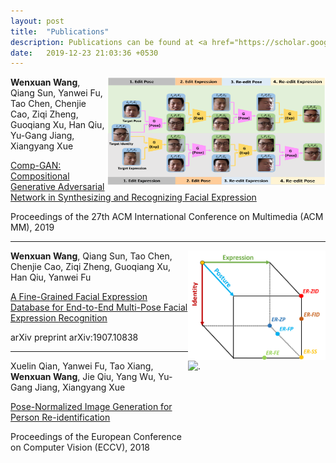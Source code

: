 ```yaml
---
layout: post
title:  "Publications"
description: Publications can be found at <a href="https://scholar.google.com/citations?user=BN9Q_dcAAAAJ&hl=en" target="_blank">Google Scholar</a> too.
date:   2019-12-23 21:03:36 +0530
---
```

<div>
<img src="/img/publication/ACMMM19_Framework.png" alt="." style="vertical-align:middle;" width="350" height="175" align="right">
<span>
<b>Wenxuan Wang</b>, Qiang Sun, Yanwei Fu, Tao Chen, Chenjie Cao, Ziqi Zheng, Guoqiang Xu, Han Qiu, Yu-Gang Jiang, Xiangyang Xue

<a href="https://dl.acm.org/citation.cfm?id=3351032" 
target="_blank">Comp-GAN: Compositional Generative Adversarial Network in Synthesizing and Recognizing Facial Expression</a>

Proceedings of the 27th ACM International Conference on Multimedia (ACM MM), 2019
</span>
</div>

------

<div>
<img src="/img/publication/arxiv_face_dataset_setting.png" alt="." width="220" height="175" align="right">
<span>
<b>Wenxuan Wang</b>, Qiang Sun, Tao Chen, Chenjie Cao, Ziqi Zheng, Guoqiang Xu, Han Qiu, Yanwei Fu

<a href="https://arxiv.org/abs/1907.10838" 
target="_blank">A Fine-Grained Facial Expression Database for End-to-End Multi-Pose Facial Expression Recognition</a>

arXiv preprint arXiv:1907.10838
</span>
</div>

------

<div>
<img src="/img/publication/eccv_generated_images.png" alt="." width="220" height="175" align="right">
<span>

Xuelin Qian, Yanwei Fu, Tao Xiang, <b>Wenxuan Wang</b>, Jie Qiu, Yang Wu, Yu-Gang Jiang, Xiangyang Xue

<a href="http://openaccess.thecvf.com/content_ECCV_2018/html/Xuelin_Qian_Pose-Normalized_Image_Generation_ECCV_2018_paper.html" 
target="_blank">Pose-Normalized Image Generation for Person Re-identification</a>

Proceedings of the European Conference on Computer Vision (ECCV), 2018
</span>
</div>